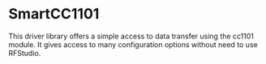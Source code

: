 # SmartCC1101
This driver library offers a simple access to data transfer using the cc1101 module. It gives access to many configuration options without need to use RFStudio.
